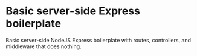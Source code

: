 # Basic server-side Express boilerplate
Basic server-side NodeJS Express boilerplate with routes, controllers, and middleware that does nothing.
